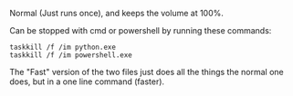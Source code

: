 Normal (Just runs once), and keeps the volume at 100%.

Can be stopped with cmd or powershell by running these commands:
```
taskkill /f /im python.exe
taskkill /f /im powershell.exe
```

The "Fast" version of the two files just does all the things the normal one does, but in a one line command (faster).
